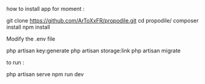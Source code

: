 how to install app for moment : 

git clone https://github.com/ArToXxFR/propodile.git
cd propodile/
composer install
npm install

Modify the .env file

php artisan key:generate
php artisan storage:link
php artisan migrate

to run :

php artisan serve
npm run dev